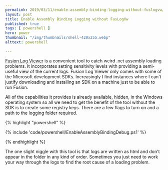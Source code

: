 ```yaml
---
permalink: 2019/03/11/enable-assembly-binding-logging-without-fuslogvw/
layout: post
title: Enable Assembly Binding Logging without FusLogVw
published: true 
tags: [ powershell ]
hero: power
thumbnail: "/img/thumbnails/shell-420x255.webp"
alttext: powershell

---
```


<a href="https://docs.microsoft.com/en-us/dotnet/framework/tools/fuslogvw-exe-assembly-binding-log-viewer">Fusion Log Viewer</a> is a 
convenient tool to catch weird .net assembly loading problems. It incorporates setting sensitivity levels with providing a semi-useful 
view of the current logs. Fusion Log Viewer only comes with some of the Microsoft development SDKs. Increasingly I find instances where 
I can't justify downloading and installing an SDK on a machine just to be able to run Fusion. 

All of the capabilities it provides is already available, hidden, in the Windows operating system so all we need to get the benefit 
of the tool without the SDK is to create some registry keys. There are a few flags to turn on and a path to the logging folder required. 

{% highlight "powershell" %}

{% include 'code/powershell/EnableAssemblyBindingDebug.ps1' %}

{% endhighlight %}

The one slight niggle with this tool is that logs are written as html and don't appear in the folder in any kind of order. Sometimes 
you just need to work your way through the logs to find the root cause of a loading problem.
